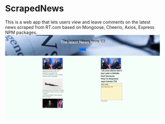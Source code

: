 # ScrapedNews
This is a web app that lets users view and leave comments on the latest news scraped from RT.com based on Mongoose, Cheerio, Axios, Express NPM packages.
![alt text](ScrapedNews.png)
